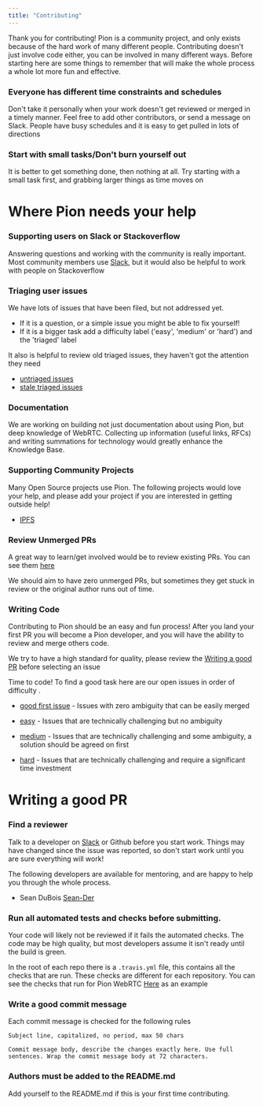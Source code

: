 ```yaml
---
title: "Contributing"
---
```


Thank you for contributing! Pion is a community project, and only exists because of the hard work of many different people. Contributing doesn't just involve code either, you can be involved in many different ways.
Before starting here are some things to remember that will make the whole process a whole lot more fun and effective.

### Everyone has different time constraints and schedules
Don't take it personally when your work doesn't get reviewed or merged in a timely manner. Feel free to add other contributors, or send a message on Slack. People have busy schedules and it is easy to get pulled in lots of directions

### Start with small tasks/Don't burn yourself out
It is better to get something done, then nothing at all. Try starting with a small task first, and grabbing larger things as time moves on


# Where Pion needs your help
### Supporting users on Slack or Stackoverflow
Answering questions and working with the community is really important. Most community members use <a href="/slack" target="_blank">Slack</a>, but it would also be helpful to work with people on Stackoverflow


### Triaging user issues
We have lots of issues that have been filed, but not addressed yet.

* If it is a question, or a simple issue you might be able to fix yourself!
* If it is a bigger task add a difficulty label ('easy', 'medium' or 'hard') and the 'triaged' label


It also is helpful to review old triaged issues, they haven't got the attention they need

* <a href="https://github.com/search?q=-label%3A%22triaged%22+is%3Aopen+type%3Aissue+org%3Apion" target="_blank">untriaged issues</a>
* <a href="https://github.com/search?o=asc&q=label%3A%22triaged%22+is%3Aopen+type%3Aissue+org%3Apion&s=updated&type=Issues" target="_blank">stale triaged issues</a>


### Documentation
We are working on building not just documentation about using Pion, but deep knowledge of WebRTC. Collecting up information (useful links, RFCs) and writing summations for technology would greatly enhance the Knowledge Base.

### Supporting Community Projects
Many Open Source projects use Pion. The following projects would love your help, and please add your project if you are interested in getting outside help!

* <a href="https://github.com/libp2p/go-libp2p-webrtc-direct" target="_blank">IPFS</a>

### Review Unmerged PRs
A great way to learn/get involved would be to review existing PRs. You can see them <a href="https://github.com/search?q=is%3Aopen+type%3Apr+org%3Apion" target="_blank">here</a>

We should aim to have zero unmerged PRs, but sometimes they get stuck in review or the original author runs out of time.

### Writing Code
Contributing to Pion should be an easy and fun process! After you land your first PR you will become a Pion developer, and you will have the ability to review and merge others code.

We try to have a high standard for quality, please review the <a href="#writing-a-good-pr">Writing a good PR</a> before selecting an issue

Time to code! To find a good task here are our open issues in order of difficulty .

* <a href='https://github.com/search?q=label%3A"good+first+issue"+is%3Aopen+type%3Aissue+org%3Apion' target='_blank'>good first issue</a> - Issues with zero ambiguity that can be easily merged

* <a href='https://github.com/search?q=label%3A"difficulty%3Aeasy"+is%3Aopen+type%3Aissue+org%3Apion' target='_blank'>easy</a> - Issues that are technically challenging but no ambiguity

* <a href='https://github.com/search?q=label%3A"difficulty%3Amedium"+is%3Aopen+type%3Aissue+org%3Apion' target='_blank'>medium</a> - Issues that are technically challenging and some ambiguity, a solution should be agreed on first

* <a href='https://github.com/search?q=label%3A"difficulty%3Ahard"+is%3Aopen+type%3Aissue+org%3Apion' target='_blank'>hard</a> - Issues that are technically challenging and require a significant time investment


# Writing a good PR
### Find a reviewer
Talk to a developer on <a href="/slack" target="_blank">Slack</a> or Github before you start work. Things may have changed since the issue was reported, so don't start work until you are sure everything will work!

The following developers are available for mentoring, and are happy to help you through the whole process.

* Sean DuBois <a href='https://github.com/Sean-Der' target='_blank'>Sean-Der</a>

### Run all automated tests and checks before submitting.
Your code will likely not be reviewed if it fails the automated checks. The code may be high quality, but most developers assume it isn't ready until the build is green.

In the root of each repo there is a `.travis.yml` file, this contains all the checks that are run. These checks are different for each repository. You can see the checks that run for Pion WebRTC <a href="https://github.com/pion/webrtc/blob/master/.travis.yml#L37" target="_blank">Here</a> as an example

### Write a good commit message
Each commit message is checked for the following rules

```
Subject line, capitalized, no period, max 50 chars

Commit message body, describe the changes exactly here. Use full
sentences. Wrap the commit message body at 72 characters.
```

### Authors must be added to the README.md
Add yourself to the README.md if this is your first time contributing.

